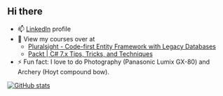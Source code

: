 <!--
**sjh37/sjh37** is a ✨ _special_ ✨ repository because its `README.md` (this file) appears on your GitHub profile.

Here are some ideas to get you started:

- 🌱 I’m currently learning AWS
- 🔭 I’m currently working on ...
- 👯 I’m looking to collaborate on ...
- 🤔 I’m looking for help with ...
- 😄 Pronouns: ...

-->
## Hi there
- 📫 [LinkedIn](https://www.linkedin.com/in/simon-j-hughes/) profile
- 💬 View my courses over at
  - [Pluralsight - Code-first Entity Framework with Legacy Databases](https://www.pluralsight.com/authors/simon-hughes)
  - [Packt | C# 7.x Tips, Tricks, and Techniques](https://www.packtpub.com/product/c-7-x-tips-tricks-and-techniques-video/9781789341553)
- ⚡ Fun fact: I love to do Photography (Panasonic Lumix GX-80) and Archery (Hoyt compound bow).
 
[![GitHub stats](https://github-readme-stats.vercel.app/api?username=sjh37&show_icons=true&theme=dark)](https://github.com/anuraghazra/github-readme-stats)
